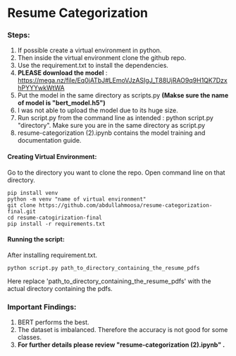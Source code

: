 # Resume Categorization

### Steps:
  1. If possible create a virtual environment in python.
  2. Then inside the virtual environment clone the github repo.
  3. Use the requirement.txt to install the dependencies.
  4. **PLEASE download the model** : https://mega.nz/file/Eq0jATbJ#LEmoVJzASIgJ_T88UjRAO9q9H1QK7DzxhPYYYwkWtWA
  5. Put the model in the same directory as scripts.py **(Makse sure the name of model is "bert_model.h5")**
  6. I was not able to upload the model due to its huge size.
  7. Run script.py from the command line as intended : python script.py "directory". Make sure you are in the same directory as script.py
  8. resume-categorization (2).ipynb contains the model training and documentation guide.

#### Creating Virtual Environment:
Go to the directory you want to clone the repo. 
Open command line on that directory.

  ``` command-line
pip install venv
python -m venv "name of virtual environment"
git clone https://github.com/abdullahmoosa/resume-categorization-final.git
cd resume-catogirization-final
pip install -r requirements.txt
```

#### Running the script:
After installing requirement.txt. 
```
python script.py path_to_directory_containing_the_resume_pdfs
```

Here replace 'path_to_directory_containing_the_resume_pdfs' with the actual directory containing the pdfs.


### Important Findings:
  1. BERT performs the best.
  2. The dataset is imbalanced. Therefore the accuracy is not good for some classes.
  3. **For further details please review "resume-categorization (2).ipynb" .**
     
